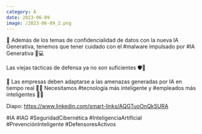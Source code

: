 ```yaml
--- 
category: A 
date: 2023-06-09 
image: /2023-06-09_2.png 
--- 
```


🚨 Además de los temas de confidencialidad de datos con la nueva IA Generativa, tenemos que tener cuidado con el #malware impulsado por #IA Generativa 🤖💻 

Las viejas tácticas de defensa ya no son suficientes 🛡️🚫

🔮 Las empresas deben adaptarse a las amenazas generadas por IA en tiempo real 🔄⏰ Necesitamos #tecnología más inteligente y #empleados más inteligentes 🧠💼

Diapo: https://www.linkedin.com/smart-links/AQGTuoOnQkSURA

#IA #IAG #SeguridadCibernética #InteligenciaArtificial #PrevenciónInteligente #DefensoresActivos